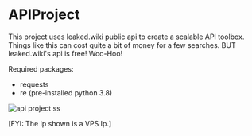 # APIProject

This project uses leaked.wiki public api to create a scalable API toolbox. Things like this can cost quite a bit of money for a few searches. BUT leaked.wiki's api is free! Woo-Hoo!

Required packages:
- requests
- re (pre-installed python 3.8)

![api project ss](https://user-images.githubusercontent.com/74437199/115171616-4f9dc400-a0bb-11eb-9aee-708e69c04745.PNG)

[FYI: The Ip shown is a VPS Ip.]
